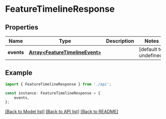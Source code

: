 # FeatureTimelineResponse


## Properties

Name | Type | Description | Notes
------------ | ------------- | ------------- | -------------
**events** | [**Array&lt;FeatureTimelineEvent&gt;**](FeatureTimelineEvent.md) |  | [default to undefined]

## Example

```typescript
import { FeatureTimelineResponse } from './api';

const instance: FeatureTimelineResponse = {
    events,
};
```

[[Back to Model list]](../README.md#documentation-for-models) [[Back to API list]](../README.md#documentation-for-api-endpoints) [[Back to README]](../README.md)
